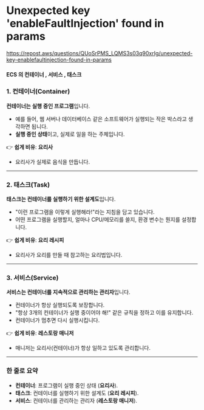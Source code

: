 # Unexpected key 'enableFaultInjection' found in params


https://repost.aws/questions/QUoSrPMS_LQMS3s03q90xrIg/unexpected-key-enablefaultinjection-found-in-params

#### ECS 의 컨테이너 , 서비스 , 태스크

### 1. **컨테이너(Container)**

**컨테이너는 실행 중인 프로그램**입니다.

- 예를 들어, 웹 서버나 데이터베이스 같은 소프트웨어가 실행되는 작은 박스라고 생각하면 됩니다.
- **실행 중인 상태**이고, 실제로 일을 하는 주체입니다.

👉 **쉽게 비유**: **요리사**

- 요리사가 실제로 음식을 만듭니다.

---

### 2. **태스크(Task)**

**태스크는 컨테이너를 실행하기 위한 설계도**입니다.

- "이런 프로그램을 이렇게 실행해라!"라는 지침을 담고 있습니다.
- 어떤 프로그램을 실행할지, 얼마나 CPU/메모리를 쓸지, 환경 변수는 뭔지를 설정합니다.

👉 **쉽게 비유**: **요리 레시피**

- 요리사가 요리를 만들 때 참고하는 요리법입니다.

---

### 3. **서비스(Service)**

**서비스는 컨테이너를 지속적으로 관리하는 관리자**입니다.

- 컨테이너가 항상 실행되도록 보장합니다.
- "항상 3개의 컨테이너가 실행 중이어야 해!" 같은 규칙을 정하고 이를 유지합니다.
- 컨테이너가 멈추면 다시 실행시킵니다.

👉 **쉽게 비유**: **레스토랑 매니저**

- 매니저는 요리사(컨테이너)가 항상 일하고 있도록 관리합니다.

---

### **한 줄로 요약**

- **컨테이너**: 프로그램이 실행 중인 상태 (**요리사**).
- **태스크**: 컨테이너를 실행하기 위한 설계도 (**요리 레시피**).
- **서비스**: 컨테이너를 관리하는 관리자 (**레스토랑 매니저**).
